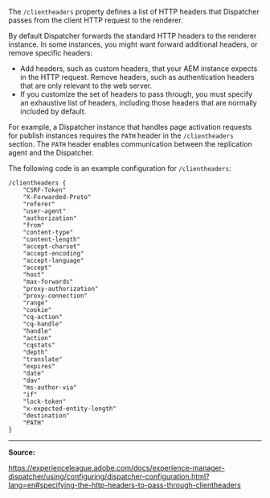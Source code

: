 The `/clientheaders` property defines a list of HTTP headers that Dispatcher passes from the client HTTP request to the renderer.

By default Dispatcher forwards the standard HTTP headers to the renderer instance. In some instances, you might want forward additional headers, or remove specific headers:
- Add headers, such as custom headers, that your AEM instance expects in the HTTP request.
Remove headers, such as authentication headers that are only relevant to the web server.
- If you customize the set of headers to pass through, you must specify an exhaustive list of headers, including those headers that are normally included by default.

For example, a Dispatcher instance that handles page activation requests for publish instances requires the `PATH` header in the `/clientheaders` section. The `PATH` header enables communication between the replication agent and the Dispatcher.

The following code is an example configuration for `/clientheaders`:

```
/clientheaders {
	"CSRF-Token"
	"X-Forwarded-Proto"
	"referer"
	"user-agent"
	"authorization"
	"from"
	"content-type"
	"content-length"
	"accept-charset"
	"accept-encoding"
	"accept-language"
	"accept"
	"host"
	"max-forwards"
	"proxy-authorization"
	"proxy-connection"
	"range"
	"cookie"
	"cq-action"
	"cq-handle"
	"handle"
	"action"
	"cqstats"
	"depth"
	"translate"
	"expires"
	"date"
	"dav"
	"ms-author-via"
	"if"
	"lock-token"
	"x-expected-entity-length"
	"destination"
	"PATH"
}
```

---

**Source:**

https://experienceleague.adobe.com/docs/experience-manager-dispatcher/using/configuring/dispatcher-configuration.html?lang=en#specifying-the-http-headers-to-pass-through-clientheaders
